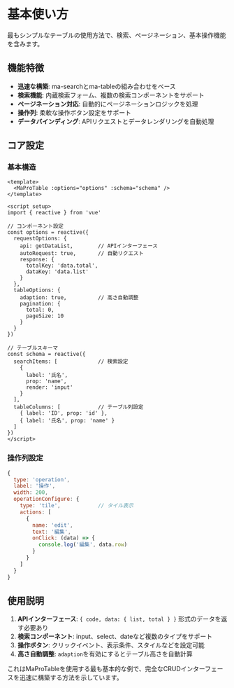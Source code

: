 # 基本使い方

最もシンプルなテーブルの使用方法で、検索、ページネーション、基本操作機能を含みます。

<DemoPreview dir="demos/ma-pro-table-examples/basic" />

## 機能特徴

- **迅速な構築**: ma-searchとma-tableの組み合わせをベース
- **検索機能**: 内蔵検索フォーム、複数の検索コンポーネントをサポート
- **ページネーション対応**: 自動的にページネーションロジックを処理
- **操作列**: 柔軟な操作ボタン設定をサポート
- **データバインディング**: APIリクエストとデータレンダリングを自動処理

## コア設定

### 基本構造
```vue
<template>
  <MaProTable :options="options" :schema="schema" />
</template>

<script setup>
import { reactive } from 'vue'

// コンポーネント設定
const options = reactive({
  requestOptions: {
    api: getDataList,        // APIインターフェース
    autoRequest: true,       // 自動リクエスト
    response: {
      totalKey: 'data.total',
      dataKey: 'data.list'
    }
  },
  tableOptions: {
    adaption: true,          // 高さ自動調整
    pagination: {
      total: 0,
      pageSize: 10
    }
  }
})

// テーブルスキーマ
const schema = reactive({
  searchItems: [             // 検索設定
    {
      label: '氏名',
      prop: 'name',
      render: 'input'
    }
  ],
  tableColumns: [            // テーブル列設定
    { label: 'ID', prop: 'id' },
    { label: '氏名', prop: 'name' }
  ]
})
</script>
```

### 操作列設定
```javascript
{
  type: 'operation',
  label: '操作',
  width: 200,
  operationConfigure: {
    type: 'tile',            // タイル表示
    actions: [
      {
        name: 'edit',
        text: '編集',
        onClick: (data) => {
          console.log('編集', data.row)
        }
      }
    ]
  }
}
```

## 使用説明

1. **APIインターフェース**: `{ code, data: { list, total } }` 形式のデータを返す必要あり
2. **検索コンポーネント**: input、select、dateなど複数のタイプをサポート
3. **操作ボタン**: クリックイベント、表示条件、スタイルなどを設定可能
4. **高さ自動調整**: `adaption`を有効にするとテーブル高さを自動計算

これはMaProTableを使用する最も基本的な例で、完全なCRUDインターフェースを迅速に構築する方法を示しています。